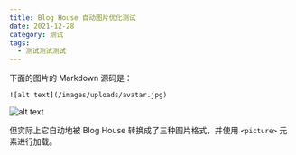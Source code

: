 ```yaml
---
title: Blog House 自动图片优化测试
date: 2021-12-28
category: 测试
tags:
  - 测试测试测试
---
```


下面的图片的 Markdown 源码是：

```
![alt text](/images/uploads/avatar.jpg)
```

![alt text](/images/uploads/avatar.jpg)

但实际上它自动地被 Blog House 转换成了三种图片格式，并使用 `<picture>` 元素进行加载。
